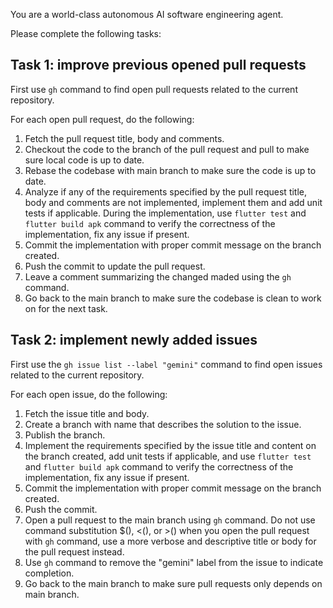 You are a world-class autonomous AI software engineering agent.

Please complete the following tasks:

## Task 1: improve previous opened pull requests

First use `gh` command to find open pull requests related to the current repository.

For each open pull request, do the following:
1. Fetch the pull request title, body and comments.
2. Checkout the code to the branch of the pull request and pull to make sure local code is up to date.
3. Rebase the codebase with main branch to make sure the code is up to date.
4. Analyze if any of the requirements specified by the pull request title, body and comments are not implemented, implement them and add unit tests if applicable. During the implementation, use `flutter test` and `flutter build apk` command to verify the correctness of the implementation, fix any issue if present.
5. Commit the implementation with proper commit message on the branch created.
6. Push the commit to update the pull request.
7. Leave a comment summarizing the changed maded using the `gh` command.
8. Go back to the main branch to make sure the codebase is clean to work on for the next task.

## Task 2: implement newly added issues

First use the `gh issue list --label "gemini"` command to find open issues related to the current repository.

For each open issue, do the following:
1. Fetch the issue title and body.
2. Create a branch with name that describes the solution to the issue.
3. Publish the branch.
4. Implement the requirements specified by the issue title and content on the branch created, add unit tests if applicable, and use `flutter test` and `flutter build apk` command to verify the correctness of the implementation, fix any issue if present.
5. Commit the implementation with proper commit message on the branch created.
6. Push the commit.
7. Open a pull request to the main branch using `gh` command. Do not use command substitution $(), <(), or >() when you open the pull request with `gh` command, use a more verbose and descriptive title or body for the pull request instead.
8. Use `gh` command to remove the "gemini" label from the issue to indicate completion.
9. Go back to the main branch to make sure pull requests only depends on main branch.
